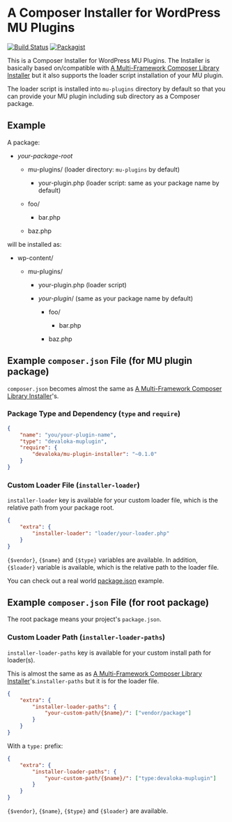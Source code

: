 # A Composer Installer for WordPress MU Plugins

[![Build Status](https://travis-ci.org/devaloka/mu-plugin-installer.svg?branch=master)](https://travis-ci.org/devaloka/mu-plugin-installer) [![Packagist](https://img.shields.io/packagist/v/devaloka/mu-plugin-installer.svg)](https://packagist.org/packages/devaloka/mu-plugin-installer)

This is a Composer Installer for WordPress MU Plugins.
The Installer is basically based on/compatible with [A Multi-Framework Composer Library Installer](https://github.com/composer/installers)
but it also supports the loader script installation of your MU plugin.

The loader script is installed into `mu-plugins` directory by default so that
you can provide your MU plugin including sub directory as a Composer package.

## Example

A package:

*   *your-package-root*

    *   mu-plugins/ (loader directory: `mu-plugins` by default)

        *   your-plugin.php (loader script: same as your package name by
            default)

    *   foo/

        *   bar.php 

    *   baz.php

will be installed as:

*   wp-content/

    *   mu-plugins/

        *   your-plugin.php (loader script)

        *   *your-plugin*/ (same as your package name by default)

            *   foo/

                *   bar.php

            *   baz.php

## Example `composer.json` File (for MU plugin package)

`composer.json` becomes almost the same as [A Multi-Framework Composer Library Installer](https://github.com/composer/installers)'s.

### Package Type and Dependency (`type` and `require`)

```json
{
    "name": "you/your-plugin-name",
    "type": "devaloka-muplugin",
    "require": {
        "devaloka/mu-plugin-installer": "~0.1.0"
    }
}
```

### Custom Loader File (`installer-loader`)

`installer-loader` key is available for your custom loader file, which is the
relative path from your package root.

```json
{
    "extra": {
        "installer-loader": "loader/your-loader.php"
    }
}
```

`{$vendor}`, `{$name}` and `{$type}` variables are available.
In addition, `{$loader}` variable is available, which is the relative path
to the loader file.

You can check out a real world [package.json](https://github.com/devaloka/devaloka/blob/master/package.json) example.

## Example `composer.json` File (for root package)

The root package means your project's `package.json`.

### Custom Loader Path (`installer-loader-paths`)

`installer-loader-paths` key is available for your custom install path for
loader(s).

This is almost the same as as [A Multi-Framework Composer Library Installer](https://github.com/composer/installers)'s.`installer-paths`
but it is for the loader file.

```json
{
    "extra": {
        "installer-loader-paths": {
            "your-custom-path/{$name}/": ["vendor/package"]
        }
    }
}
```

With a `type:` prefix:

```json
{
    "extra": {
        "installer-loader-paths": {
            "your-custom-path/{$name}/": ["type:devaloka-muplugin"]
        }
    }
}
```

`{$vendor}`, `{$name}`, `{$type}` and `{$loader}` are available.
